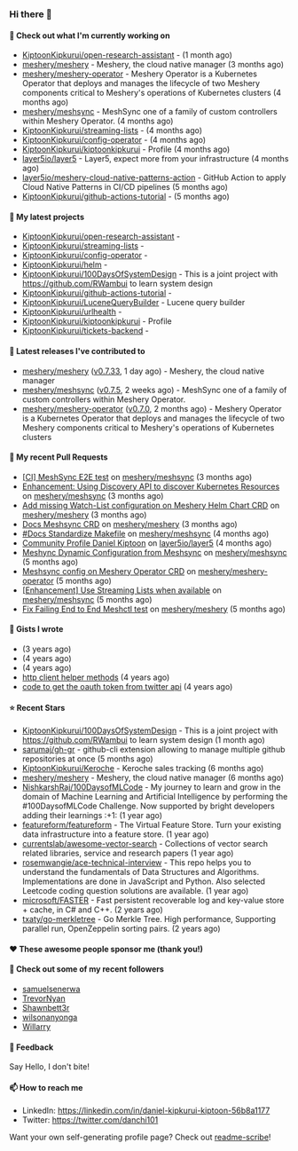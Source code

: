 
### Hi there 👋

#### 👷 Check out what I'm currently working on

- [KiptoonKipkurui/open-research-assistant](https://github.com/KiptoonKipkurui/open-research-assistant) -  (1 month ago)
- [meshery/meshery](https://github.com/meshery/meshery) - Meshery, the cloud native manager (3 months ago)
- [meshery/meshery-operator](https://github.com/meshery/meshery-operator) - Meshery Operator is a Kubernetes Operator that deploys and manages the lifecycle of two Meshery components critical to Meshery&#39;s operations of Kubernetes clusters (4 months ago)
- [meshery/meshsync](https://github.com/meshery/meshsync) - MeshSync one of a family of custom controllers within Meshery Operator. (4 months ago)
- [KiptoonKipkurui/streaming-lists](https://github.com/KiptoonKipkurui/streaming-lists) -  (4 months ago)
- [KiptoonKipkurui/config-operator](https://github.com/KiptoonKipkurui/config-operator) -  (4 months ago)
- [KiptoonKipkurui/kiptoonkipkurui](https://github.com/KiptoonKipkurui/kiptoonkipkurui) - Profile (4 months ago)
- [layer5io/layer5](https://github.com/layer5io/layer5) - Layer5, expect more from your infrastructure (4 months ago)
- [layer5io/meshery-cloud-native-patterns-action](https://github.com/layer5io/meshery-cloud-native-patterns-action) - GitHub Action to apply Cloud Native Patterns in CI/CD pipelines (5 months ago)
- [KiptoonKipkurui/github-actions-tutorial](https://github.com/KiptoonKipkurui/github-actions-tutorial) -  (5 months ago)

#### 🌱 My latest projects

- [KiptoonKipkurui/open-research-assistant](https://github.com/KiptoonKipkurui/open-research-assistant) - 
- [KiptoonKipkurui/streaming-lists](https://github.com/KiptoonKipkurui/streaming-lists) - 
- [KiptoonKipkurui/config-operator](https://github.com/KiptoonKipkurui/config-operator) - 
- [KiptoonKipkurui/helm](https://github.com/KiptoonKipkurui/helm) - 
- [KiptoonKipkurui/100DaysOfSystemDesign](https://github.com/KiptoonKipkurui/100DaysOfSystemDesign) - This is a joint project with https://github.com/RWambui to learn system design
- [KiptoonKipkurui/github-actions-tutorial](https://github.com/KiptoonKipkurui/github-actions-tutorial) - 
- [KiptoonKipkurui/LuceneQueryBuilder](https://github.com/KiptoonKipkurui/LuceneQueryBuilder) - Lucene query builder
- [KiptoonKipkurui/urlhealth](https://github.com/KiptoonKipkurui/urlhealth) - 
- [KiptoonKipkurui/kiptoonkipkurui](https://github.com/KiptoonKipkurui/kiptoonkipkurui) - Profile
- [KiptoonKipkurui/tickets-backend](https://github.com/KiptoonKipkurui/tickets-backend) - 

#### 🔭 Latest releases I've contributed to

- [meshery/meshery](https://github.com/meshery/meshery) ([v0.7.33](https://github.com/meshery/meshery/releases/tag/v0.7.33), 1 day ago) - Meshery, the cloud native manager
- [meshery/meshsync](https://github.com/meshery/meshsync) ([v0.7.5](https://github.com/meshery/meshsync/releases/tag/v0.7.5), 2 weeks ago) - MeshSync one of a family of custom controllers within Meshery Operator.
- [meshery/meshery-operator](https://github.com/meshery/meshery-operator) ([v0.7.0](https://github.com/meshery/meshery-operator/releases/tag/v0.7.0), 2 months ago) - Meshery Operator is a Kubernetes Operator that deploys and manages the lifecycle of two Meshery components critical to Meshery&#39;s operations of Kubernetes clusters

#### 🔨 My recent Pull Requests

- [[CI] MeshSync E2E  test](https://github.com/meshery/meshsync/pull/286) on [meshery/meshsync](https://github.com/meshery/meshsync) (3 months ago)
- [Enhancement: Using Discovery API to discover Kubernetes Resources](https://github.com/meshery/meshsync/pull/284) on [meshery/meshsync](https://github.com/meshery/meshsync) (3 months ago)
- [Add missing Watch-List configuration on Meshery Helm Chart CRD](https://github.com/meshery/meshery/pull/9562) on [meshery/meshery](https://github.com/meshery/meshery) (3 months ago)
- [Docs Meshsync CRD](https://github.com/meshery/meshery/pull/9463) on [meshery/meshery](https://github.com/meshery/meshery) (3 months ago)
- [#Docs Standardize Makefile](https://github.com/meshery/meshsync/pull/273) on [meshery/meshsync](https://github.com/meshery/meshsync) (4 months ago)
- [Community Profile Daniel Kiptoon](https://github.com/layer5io/layer5/pull/5078) on [layer5io/layer5](https://github.com/layer5io/layer5) (4 months ago)
- [Meshync Dynamic Configuration from Meshsync](https://github.com/meshery/meshsync/pull/258) on [meshery/meshsync](https://github.com/meshery/meshsync) (5 months ago)
- [Meshsync config on Meshery Operator CRD](https://github.com/meshery/meshery-operator/pull/533) on [meshery/meshery-operator](https://github.com/meshery/meshery-operator) (5 months ago)
- [ [Enhancement] Use Streaming Lists when available](https://github.com/meshery/meshsync/pull/255) on [meshery/meshsync](https://github.com/meshery/meshsync) (5 months ago)
- [Fix Failing End to End Meshctl test](https://github.com/meshery/meshery/pull/8973) on [meshery/meshery](https://github.com/meshery/meshery) (5 months ago)


#### 📓 Gists I wrote

- [](https://gist.github.com/75f8e6859120ff76384203162ff71031) (3 years ago)
- [](https://gist.github.com/36d123dbcfae3aa16c9fa05d14b77e70) (4 years ago)
- [](https://gist.github.com/03aa6a9e4d1f6e83ffe6ce69bac8ade0) (4 years ago)
- [http client helper methods](https://gist.github.com/42b4af13921bcb86f7f2aa61d76dc5f3) (4 years ago)
- [code to get the oauth token from twitter api](https://gist.github.com/4f857e433d186cdd79501c0bd4bff8b9) (4 years ago)

#### ⭐ Recent Stars

- [KiptoonKipkurui/100DaysOfSystemDesign](https://github.com/KiptoonKipkurui/100DaysOfSystemDesign) - This is a joint project with https://github.com/RWambui to learn system design (1 month ago)
- [sarumaj/gh-gr](https://github.com/sarumaj/gh-gr) - github-cli extension allowing to manage multiple github repositories at once (5 months ago)
- [KiptoonKipkurui/Keroche](https://github.com/KiptoonKipkurui/Keroche) - Keroche sales tracking (6 months ago)
- [meshery/meshery](https://github.com/meshery/meshery) - Meshery, the cloud native manager (6 months ago)
- [NishkarshRaj/100DaysofMLCode](https://github.com/NishkarshRaj/100DaysofMLCode) - My journey to learn and grow in the domain of Machine Learning and Artificial Intelligence by performing the #100DaysofMLCode Challenge. Now supported by bright developers adding their learnings :&#43;1: (1 year ago)
- [featureform/featureform](https://github.com/featureform/featureform) - The Virtual Feature Store. Turn your existing data infrastructure into a feature store. (1 year ago)
- [currentslab/awesome-vector-search](https://github.com/currentslab/awesome-vector-search) - Collections of vector search related libraries, service and research papers (1 year ago)
- [rosemwangie/ace-technical-interview](https://github.com/rosemwangie/ace-technical-interview) - This repo helps you to understand the fundamentals of Data Structures and Algorithms. Implementations are done in JavaScript and Python. Also selected Leetcode coding question solutions are available.  (1 year ago)
- [microsoft/FASTER](https://github.com/microsoft/FASTER) - Fast persistent recoverable log and key-value store &#43; cache, in C# and C&#43;&#43;. (2 years ago)
- [txaty/go-merkletree](https://github.com/txaty/go-merkletree) - Go Merkle Tree. High performance, Supporting parallel run, OpenZeppelin sorting pairs. (2 years ago)

#### ❤️ These awesome people sponsor me (thank you!)


#### 👯 Check out some of my recent followers

- [samuelsenerwa](https://github.com/samuelsenerwa)
- [TrevorNyan](https://github.com/TrevorNyan)
- [Shawnbett3r](https://github.com/Shawnbett3r)
- [wilsonanyonga](https://github.com/wilsonanyonga)
- [Willarry](https://github.com/Willarry)

#### 💬 Feedback

Say Hello, I don't bite!

#### 📫 How to reach me
- LinkedIn: https://linkedin.com/in/daniel-kipkurui-kiptoon-56b8a1177
- Twitter: https://twitter.com/danchi101


Want your own self-generating profile page? Check out [readme-scribe](https://github.com/muesli/readme-scribe)!
